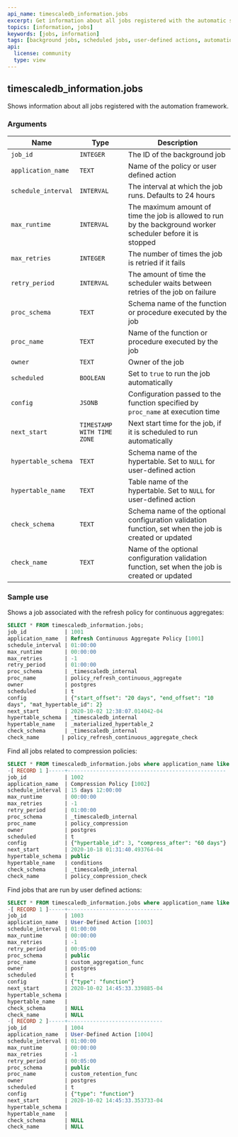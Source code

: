 ```yaml
---
api_name: timescaledb_information.jobs
excerpt: Get information about all jobs registered with the automatic scheduler
topics: [information, jobs]
keywords: [jobs, information]
tags: [background jobs, scheduled jobs, user-defined actions, automation framework]
api:
  license: community
  type: view
---
```


## timescaledb_information.jobs

Shows information about all jobs registered with the automation framework.

### Arguments

|Name|Type|Description|
|-|-|-|
|`job_id`|`INTEGER`|The ID of the background job|
|`application_name`|`TEXT`|Name of the policy or user defined action|
|`schedule_interval`|`INTERVAL`|The interval at which the job runs. Defaults to 24 hours|
|`max_runtime`|`INTERVAL`|The maximum amount of time the job is allowed to run by the background worker scheduler before it is stopped|
|`max_retries`|`INTEGER`|The number of times the job is retried if it fails|
|`retry_period`|`INTERVAL`|The amount of time the scheduler waits between retries of the job on failure|
|`proc_schema`|`TEXT`|Schema name of the function or procedure executed by the job|
|`proc_name`|`TEXT`|Name of the function or procedure executed by the job|
|`owner`|`TEXT`|Owner of the job|
|`scheduled`|`BOOLEAN`|Set to `true` to run the job automatically|
|`config`|`JSONB`|Configuration passed to the function specified by `proc_name` at execution time|
|`next_start`|`TIMESTAMP WITH TIME ZONE`|Next start time for the job, if it is scheduled to run automatically|
|`hypertable_schema`|`TEXT`|Schema name of the hypertable. Set to `NULL` for user-defined action|
|`hypertable_name`|`TEXT`|Table name of the hypertable. Set to `NULL` for user-defined action|
|`check_schema`|`TEXT`|Schema name of the optional configuration validation function, set when the job is created or updated|
|`check_name`|`TEXT`|Name of the optional configuration validation function, set when the job is created or updated|

### Sample use

Shows a job associated with the refresh policy for continuous aggregates:

```sql
SELECT * FROM timescaledb_information.jobs;
job_id            | 1001
application_name  | Refresh Continuous Aggregate Policy [1001]
schedule_interval | 01:00:00
max_runtime       | 00:00:00
max_retries       | -1
retry_period      | 01:00:00
proc_schema       | _timescaledb_internal
proc_name         | policy_refresh_continuous_aggregate
owner             | postgres
scheduled         | t
config            | {"start_offset": "20 days", "end_offset": "10
days", "mat_hypertable_id": 2}
next_start        | 2020-10-02 12:38:07.014042-04
hypertable_schema | _timescaledb_internal
hypertable_name   | _materialized_hypertable_2
check_schema      | _timescaledb_internal
check_name       | policy_refresh_continuous_aggregate_check
```

Find all jobs related to compression policies:

```sql
SELECT * FROM timescaledb_information.jobs where application_name like 'Compression%';
-[ RECORD 1 ]-----+--------------------------------------------------
job_id            | 1002
application_name  | Compression Policy [1002]
schedule_interval | 15 days 12:00:00
max_runtime       | 00:00:00
max_retries       | -1
retry_period      | 01:00:00
proc_schema       | _timescaledb_internal
proc_name         | policy_compression
owner             | postgres
scheduled         | t
config            | {"hypertable_id": 3, "compress_after": "60 days"}
next_start        | 2020-10-18 01:31:40.493764-04
hypertable_schema | public
hypertable_name   | conditions
check_schema      | _timescaledb_internal
check_name        | policy_compression_check
```

Find jobs that are run by user defined actions:

```sql
SELECT * FROM timescaledb_information.jobs where application_name like 'User-Define%';
-[ RECORD 1 ]-----+------------------------------
job_id            | 1003
application_name  | User-Defined Action [1003]
schedule_interval | 01:00:00
max_runtime       | 00:00:00
max_retries       | -1
retry_period      | 00:05:00
proc_schema       | public
proc_name         | custom_aggregation_func
owner             | postgres
scheduled         | t
config            | {"type": "function"}
next_start        | 2020-10-02 14:45:33.339885-04
hypertable_schema |
hypertable_name   |
check_schema      | NULL
check_name        | NULL
-[ RECORD 2 ]-----+------------------------------
job_id            | 1004
application_name  | User-Defined Action [1004]
schedule_interval | 01:00:00
max_runtime       | 00:00:00
max_retries       | -1
retry_period      | 00:05:00
proc_schema       | public
proc_name         | custom_retention_func
owner             | postgres
scheduled         | t
config            | {"type": "function"}
next_start        | 2020-10-02 14:45:33.353733-04
hypertable_schema |
hypertable_name   |
check_schema      | NULL
check_name        | NULL
```
